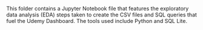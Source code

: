 This folder contains a Jupyter Notebook file that features the exploratory data analysis (EDA) steps taken to create the CSV files and SQL queries that fuel the Udemy Dashboard. The tools used include Python and SQL Lite.